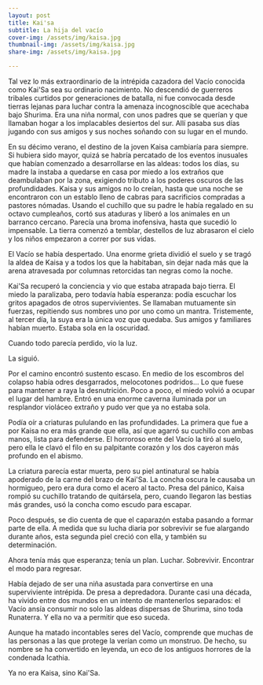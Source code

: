 ```yaml
---
layout: post
title: Kai'sa
subtitle: La hija del vacío
cover-img: /assets/img/kaisa.jpg
thumbnail-img: /assets/img/kaisa.jpg
share-img: /assets/img/kaisa.jpg

---
```


Tal vez lo más extraordinario de la intrépida cazadora del Vacío conocida como Kai'Sa sea su ordinario nacimiento. No descendió de guerreros tribales curtidos por generaciones de batalla, ni fue convocada desde tierras lejanas para luchar contra la amenaza incognoscible que acechaba bajo Shurima. Era una niña normal, con unos padres que se querían y que llamaban hogar a los implacables desiertos del sur. Allí pasaba sus días jugando con sus amigos y sus noches soñando con su lugar en el mundo.

En su décimo verano, el destino de la joven Kaisa cambiaría para siempre. Si hubiera sido mayor, quizá se habría percatado de los eventos inusuales que habían comenzado a desarrollarse en las aldeas: todos los días, su madre la instaba a quedarse en casa por miedo a los extraños que deambulaban por la zona, exigiendo tributo a los poderes oscuros de las profundidades. Kaisa y sus amigos no lo creían, hasta que una noche se encontraron con un establo lleno de cabras para sacrificios compradas a pastores nómadas. Usando el cuchillo que su padre le había regalado en su octavo cumpleaños, cortó sus ataduras y liberó a los animales en un barranco cercano. Parecía una broma inofensiva, hasta que sucedió lo impensable. La tierra comenzó a temblar, destellos de luz abrasaron el cielo y los niños empezaron a correr por sus vidas.

El Vacío se había despertado. Una enorme grieta dividió el suelo y se tragó la aldea de Kaisa y a todos los que la habitaban, sin dejar nada más que la arena atravesada por columnas retorcidas tan negras como la noche.

Kai'Sa recuperó la conciencia y vio que estaba atrapada bajo tierra. El miedo la paralizaba, pero todavía había esperanza: podía escuchar los gritos apagados de otros supervivientes. Se llamaban mutuamente sin fuerzas, repitiendo sus nombres uno por uno como un mantra. Tristemente, al tercer día, la suya era la única voz que quedaba. Sus amigos y familiares habían muerto. Estaba sola en la oscuridad.

Cuando todo parecía perdido, vio la luz.

La siguió.

Por el camino encontró sustento escaso. En medio de los escombros del colapso había odres desgarrados, melocotones podridos... Lo que fuese para mantener a raya la desnutrición. Poco a poco, el miedo volvió a ocupar el lugar del hambre. Entró en una enorme caverna iluminada por un resplandor violáceo extraño y pudo ver que ya no estaba sola.

Podía oír a criaturas pululando en las profundidades. La primera que fue a por Kaisa no era más grande que ella, así que agarró su cuchillo con ambas manos, lista para defenderse. El horroroso ente del Vacío la tiró al suelo, pero ella le clavó el filo en su palpitante corazón y los dos cayeron más profundo en el abismo.

La criatura parecía estar muerta, pero su piel antinatural se había apoderado de la carne del brazo de Kai'Sa. La concha oscura le causaba un hormigueo, pero era dura como el acero al tacto. Presa del pánico, Kaisa rompió su cuchillo tratando de quitársela, pero, cuando llegaron las bestias más grandes, usó la concha como escudo para escapar.

Poco después, se dio cuenta de que el caparazón estaba pasando a formar parte de ella. A medida que su lucha diaria por sobrevivir se fue alargando durante años, esta segunda piel creció con ella, y también su determinación.

Ahora tenía más que esperanza; tenía un plan. Luchar. Sobrevivir. Encontrar el modo para regresar.

Había dejado de ser una niña asustada para convertirse en una superviviente intrépida. De presa a depredadora. Durante casi una década, ha vivido entre dos mundos en un intento de mantenerlos separados: el Vacío ansía consumir no solo las aldeas dispersas de Shurima, sino toda Runaterra. Y ella no va a permitir que eso suceda.

Aunque ha matado incontables seres del Vacío, comprende que muchas de las personas a las que protege la verían como un monstruo. De hecho, su nombre se ha convertido en leyenda, un eco de los antiguos horrores de la condenada Icathia.

Ya no era Kaisa, sino Kai'Sa.
